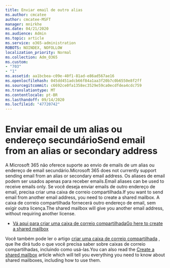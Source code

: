 ```yaml
---
title: Enviar email de outro alias
ms.author: cmcatee
author: cmcatee-MSFT
manager: mnirkhe
ms.date: 04/21/2020
ms.audience: Admin
ms.topic: article
ms.service: o365-administration
ROBOTS: NOINDEX, NOFOLLOW
localization_priority: Normal
ms.collection: Adm_O365
ms.custom:
- "703"
- "1"
ms.assetid: aa1bcbea-c09e-40f1-81ad-e86ad567ae16
ms.openlocfilehash: 045dd451adcb66f84a1aa3f20b7c0b6550e8f2ff
ms.sourcegitcommit: c6692ce0fa1358ec3529e59ca0ecdfdea4cdc759
ms.translationtype: MT
ms.contentlocale: pt-BR
ms.lasthandoff: 09/14/2020
ms.locfileid: "47720742"
---
```

# <a name="send-email-from-an-alias-or-secondary-address"></a><span data-ttu-id="5a3c8-102">Enviar email de um alias ou endereço secundário</span><span class="sxs-lookup"><span data-stu-id="5a3c8-102">Send email from an alias or secondary address</span></span>

<span data-ttu-id="5a3c8-103">A Microsoft 365 não oferece suporte ao envio de emails de um alias ou endereço de email secundário.</span><span class="sxs-lookup"><span data-stu-id="5a3c8-103">Microsoft 365 does not currently support sending email from an alias or secondary email address.</span></span> <span data-ttu-id="5a3c8-104">Os aliases de email podem ser usados apenas para receber emails.</span><span class="sxs-lookup"><span data-stu-id="5a3c8-104">Email aliases can be used to receive emails only.</span></span> <span data-ttu-id="5a3c8-105">Se você deseja enviar emails de outro endereço de email, precisa criar uma caixa de correio compartilhada.</span><span class="sxs-lookup"><span data-stu-id="5a3c8-105">If you want to send email from another email address, you need to create a shared mailbox.</span></span> <span data-ttu-id="5a3c8-106">A caixa de correio compartilhada fornecerá outro endereço de email, sem exigir outra licença.</span><span class="sxs-lookup"><span data-stu-id="5a3c8-106">The shared mailbox will give you another email address, without requiring another license.</span></span>
  
- [<span data-ttu-id="5a3c8-107">Vá aqui para criar uma caixa de correio compartilhada</span><span class="sxs-lookup"><span data-stu-id="5a3c8-107">Go here to create a shared mailbox</span></span>](https://portal.office.com/AdminPortal/Home#/AssistedGuide/addemailoptions)

<span data-ttu-id="5a3c8-108">Você também pode ler o artigo [criar uma caixa de correio compartilhada](https://docs.microsoft.com/microsoft-365/admin/email/create-a-shared-mailbox) , que lhe dirá tudo o que você precisa saber sobre caixas de correio compartilhadas, incluindo como usá-las.</span><span class="sxs-lookup"><span data-stu-id="5a3c8-108">You can also read the [Create a shared mailbox](https://docs.microsoft.com/microsoft-365/admin/email/create-a-shared-mailbox) article which will tell you everything you need to know about shared mailboxes, including how to use them.</span></span>